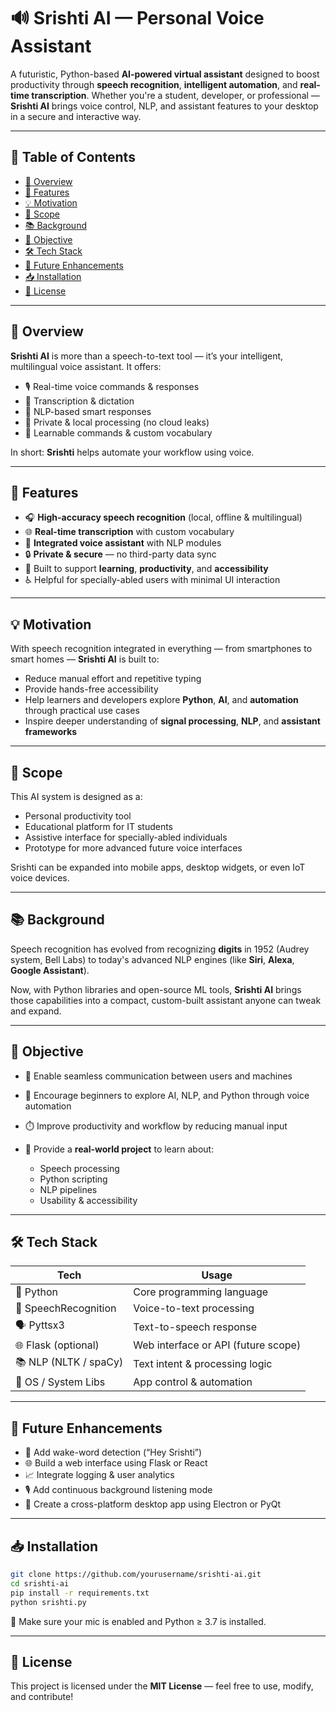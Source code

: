 

# 🔊 Srishti AI — Personal Voice Assistant

A futuristic, Python-based **AI-powered virtual assistant** designed to boost productivity through **speech recognition**, **intelligent automation**, and **real-time transcription**. Whether you're a student, developer, or professional — **Srishti AI** brings voice control, NLP, and assistant features to your desktop in a secure and interactive way.

---

## 📜 Table of Contents

* [🚀 Overview](#-overview)
* [🎯 Features](#-features)
* [💡 Motivation](#-motivation)
* [📌 Scope](#-scope)
* [📚 Background](#-background)
* [🎯 Objective](#-objective)
* [🛠 Tech Stack](#-tech-stack)
* [🧠 Future Enhancements](#-future-enhancements)
* [📥 Installation](#-installation)
* [📄 License](#-license)

---

## 🚀 Overview

**Srishti AI** is more than a speech-to-text tool — it’s your intelligent, multilingual voice assistant.
It offers:

* 🎙️ Real-time voice commands & responses
* 📝 Transcription & dictation
* 🔁 NLP-based smart responses
* 🔐 Private & local processing (no cloud leaks)
* 🧠 Learnable commands & custom vocabulary

In short: **Srishti** helps automate your workflow using voice.

---

## 🎯 Features

* 🎧 **High-accuracy speech recognition** (local, offline & multilingual)
* 🌐 **Real-time transcription** with custom vocabulary
* 🤖 **Integrated voice assistant** with NLP modules
* 🔒 **Private & secure** — no third-party data sync
* 🧠 Built to support **learning**, **productivity**, and **accessibility**
* ♿ Helpful for specially-abled users with minimal UI interaction

---

## 💡 Motivation

With speech recognition integrated in everything — from smartphones to smart homes — **Srishti AI** is built to:

* Reduce manual effort and repetitive typing
* Provide hands-free accessibility
* Help learners and developers explore **Python**, **AI**, and **automation** through practical use cases
* Inspire deeper understanding of **signal processing**, **NLP**, and **assistant frameworks**

---

## 📌 Scope

This AI system is designed as a:

* Personal productivity tool
* Educational platform for IT students
* Assistive interface for specially-abled individuals
* Prototype for more advanced future voice interfaces

Srishti can be expanded into mobile apps, desktop widgets, or even IoT voice devices.

---

## 📚 Background

Speech recognition has evolved from recognizing **digits** in 1952 (Audrey system, Bell Labs) to today's advanced NLP engines (like **Siri**, **Alexa**, **Google Assistant**).

Now, with Python libraries and open-source ML tools, **Srishti AI** brings those capabilities into a compact, custom-built assistant anyone can tweak and expand.

---

## 🎯 Objective

* 🚀 Enable seamless communication between users and machines
* 🧠 Encourage beginners to explore AI, NLP, and Python through voice automation
* ⏱️ Improve productivity and workflow by reducing manual input
* 💬 Provide a **real-world project** to learn about:

  * Speech processing
  * Python scripting
  * NLP pipelines
  * Usability & accessibility

---

## 🛠 Tech Stack

| Tech                  | Usage                               |
| --------------------- | ----------------------------------- |
| 🐍 Python             | Core programming language           |
| 🧠 SpeechRecognition  | Voice-to-text processing            |
| 🗣️ Pyttsx3           | Text-to-speech response             |
| 🌐 Flask (optional)   | Web interface or API (future scope) |
| 📚 NLP (NLTK / spaCy) | Text intent & processing logic      |
| 🔐 OS / System Libs   | App control & automation            |

---

## 🧠 Future Enhancements

* 🧩 Add wake-word detection (“Hey Srishti”)
* 🌐 Build a web interface using Flask or React
* 📈 Integrate logging & user analytics
* 🎙️ Add continuous background listening mode
* 📱 Create a cross-platform desktop app using Electron or PyQt

---

## 📥 Installation

```bash
git clone https://github.com/yourusername/srishti-ai.git
cd srishti-ai
pip install -r requirements.txt
python srishti.py
```

📌 Make sure your mic is enabled and Python ≥ 3.7 is installed.

---

## 📄 License

This project is licensed under the **MIT License** — feel free to use, modify, and contribute!


